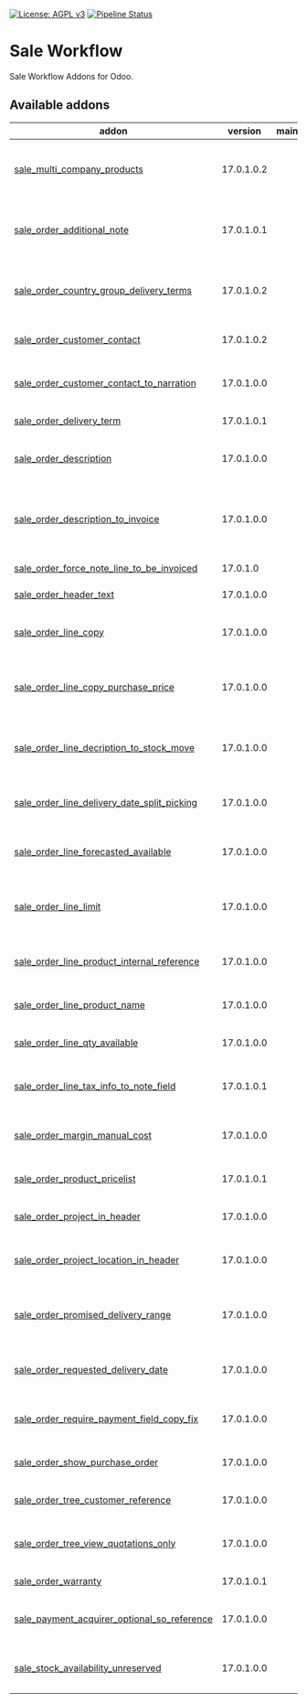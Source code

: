 [![License: AGPL v3](https://img.shields.io/badge/License-AGPL%20v3-blue.svg)](https://www.gnu.org/licenses/agpl-3.0)
[![Pipeline Status](https://gitlab.com/tawasta/odoo/sale-workflow/badges/17.0-dev/pipeline.svg)](https://gitlab.com/tawasta/odoo/sale-workflow/-/pipelines/)

Sale Workflow
=============
Sale Workflow Addons for Odoo.

[//]: # (addons)

Available addons
----------------
addon | version | maintainers | summary
--- | --- | --- | ---
[sale_multi_company_products](sale_multi_company_products/) | 17.0.1.0.2 |  | Allows selling multiple company products on a single sale
[sale_order_additional_note](sale_order_additional_note/) | 17.0.1.0.1 |  | Adds Html-type field to Sale Order, which is shown on its PDF print
[sale_order_country_group_delivery_terms](sale_order_country_group_delivery_terms/) | 17.0.1.0.2 |  | Add note from country groups to SO when confirming the sale
[sale_order_customer_contact](sale_order_customer_contact/) | 17.0.1.0.2 |  | Customer Contact for Sale Orders
[sale_order_customer_contact_to_narration](sale_order_customer_contact_to_narration/) | 17.0.1.0.0 |  | Adds contact name to invoice as an extra information
[sale_order_delivery_term](sale_order_delivery_term/) | 17.0.1.0.1 |  | Sale Order Delivery term
[sale_order_description](sale_order_description/) | 17.0.1.0.0 |  | Adds a description (an internal note) to sale order
[sale_order_description_to_invoice](sale_order_description_to_invoice/) | 17.0.1.0.0 |  | Moves the SO description to invoice description when creating an invoice
[sale_order_force_note_line_to_be_invoiced](sale_order_force_note_line_to_be_invoiced/) | 17.0.1.0 |  | Move SO line notes to invoice
[sale_order_header_text](sale_order_header_text/) | 17.0.1.0.0 |  | New field for SO header/title
[sale_order_line_copy](sale_order_line_copy/) | 17.0.1.0.0 |  | Duplicate single order lines or sections on sale order
[sale_order_line_copy_purchase_price](sale_order_line_copy_purchase_price/) | 17.0.1.0.0 |  | Enable to copy Cost-field (purchase_price) when copying a SO line
[sale_order_line_decription_to_stock_move](sale_order_line_decription_to_stock_move/) | 17.0.1.0.0 |  | Description -field info of SO line is moved to stock.move Description
[sale_order_line_delivery_date_split_picking](sale_order_line_delivery_date_split_picking/) | 17.0.1.0.0 |  | Add picking date to SO lines and split lines to pickings
[sale_order_line_forecasted_available](sale_order_line_forecasted_available/) | 17.0.1.0.0 |  | Add virtual_available field to sale order line
[sale_order_line_limit](sale_order_line_limit/) | 17.0.1.0.0 |  | Increase number of SO lines shown before needing to use pager
[sale_order_line_product_internal_reference](sale_order_line_product_internal_reference/) | 17.0.1.0.0 |  | Product internal reference is shown on form lines
[sale_order_line_product_name](sale_order_line_product_name/) | 17.0.1.0.0 |  | Product name -field is shown on form lines
[sale_order_line_qty_available](sale_order_line_qty_available/) | 17.0.1.0.0 |  | Add qty_available to sale order line
[sale_order_line_tax_info_to_note_field](sale_order_line_tax_info_to_note_field/) | 17.0.1.0.1 |  | Writes Sale Order Lines' tax info to SO's Note field
[sale_order_margin_manual_cost](sale_order_margin_manual_cost/) | 17.0.1.0.0 |  | Disable automated cost update from SO lines
[sale_order_product_pricelist](sale_order_product_pricelist/) | 17.0.1.0.1 |  | If product has a pricelist, use it for SO lines
[sale_order_project_in_header](sale_order_project_in_header/) | 17.0.1.0.0 |  | Moves analytic account to SO header
[sale_order_project_location_in_header](sale_order_project_location_in_header/) | 17.0.1.0.0 |  | Adds analytic account stock location to SO header
[sale_order_promised_delivery_range](sale_order_promised_delivery_range/) | 17.0.1.0.0 |  | Adds new fields for storing date range of promised delivery
[sale_order_requested_delivery_date](sale_order_requested_delivery_date/) | 17.0.1.0.0 |  | Adds a new field for storing date of requested delivery
[sale_order_require_payment_field_copy_fix](sale_order_require_payment_field_copy_fix/) | 17.0.1.0.0 |  | Recalculate the 'Online payment' field value when duplicating SO
[sale_order_show_purchase_order](sale_order_show_purchase_order/) | 17.0.1.0.0 |  | Show Linked Purchase Orders on Sale Orders
[sale_order_tree_customer_reference](sale_order_tree_customer_reference/) | 17.0.1.0.0 |  | Add customer reference to sale order tree view
[sale_order_tree_view_quotations_only](sale_order_tree_view_quotations_only/) | 17.0.1.0.0 |  | Sale Quotations tree view - Show only quotations
[sale_order_warranty](sale_order_warranty/) | 17.0.1.0.1 |  | Sale Order Warranty
[sale_payment_acquirer_optional_so_reference](sale_payment_acquirer_optional_so_reference/) | 17.0.1.0.0 |  | Adds an option to not create a payment reference for SO
[sale_stock_availability_unreserved](sale_stock_availability_unreserved/) | 17.0.1.0.0 |  | Add product unreserved availability to SO line

[//]: # (end addons)
